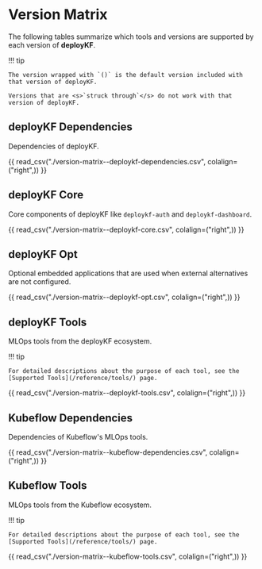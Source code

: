 # Version Matrix

The following tables summarize which tools and versions are supported by each version of __deployKF__.

!!! tip

    The version wrapped with `()` is the default version included with that version of deployKF.

    Versions that are <s>`struck through`</s> do not work with that version of deployKF.

## deployKF Dependencies

Dependencies of deployKF.

{{ read_csv("./version-matrix--deploykf-dependencies.csv", colalign=("right",)) }}

## deployKF Core

Core components of deployKF like `deploykf-auth` and `deploykf-dashboard`.

{{ read_csv("./version-matrix--deploykf-core.csv", colalign=("right",)) }}

## deployKF Opt

Optional embedded applications that are used when external alternatives are not configured.

{{ read_csv("./version-matrix--deploykf-opt.csv", colalign=("right",)) }}

## deployKF Tools

MLOps tools from the deployKF ecosystem.

!!! tip

    For detailed descriptions about the purpose of each tool, see the [Supported Tools](/reference/tools/) page.

{{ read_csv("./version-matrix--deploykf-tools.csv", colalign=("right",)) }}

## Kubeflow Dependencies

Dependencies of Kubeflow's MLOps tools.

{{ read_csv("./version-matrix--kubeflow-dependencies.csv", colalign=("right",)) }}

## Kubeflow Tools

MLOps tools from the Kubeflow ecosystem.

!!! tip

    For detailed descriptions about the purpose of each tool, see the [Supported Tools](/reference/tools/) page.

{{ read_csv("./version-matrix--kubeflow-tools.csv", colalign=("right",)) }}